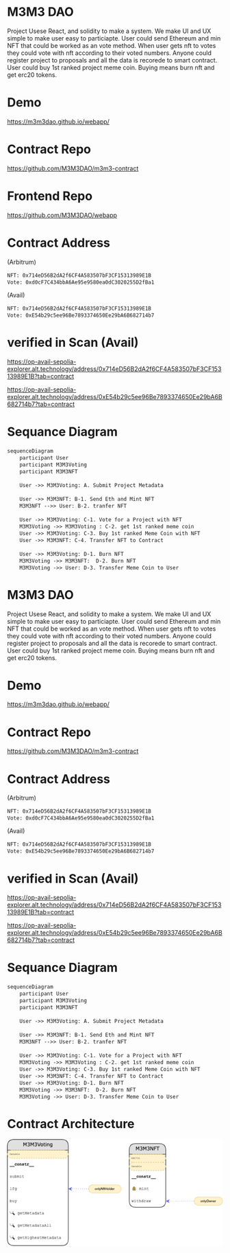 # M3M3 DAO
Project Usese React, and solidity to make a system. We make UI and UX simple to make user easy to particiapte. User could send Ethereum and min NFT that could be worked as an vote method. When user gets nft to votes they could vote with nft according to their voted numbers. Anyone could register project to proposals and all the data is recorede to smart contract. User could buy 1st ranked project meme coin. Buying means burn nft and get erc20 tokens.

# Demo
https://m3m3dao.github.io/webapp/

# Contract Repo
https://github.com/M3M3DAO/m3m3-contract

# Frontend Repo
https://github.com/M3M3DAO/webapp


# Contract Address 

(Arbitrum)
```
NFT: 0x714eD56B2dA2f6CF4A583507bF3CF15313989E1B
Vote: 0xd0cF7C434bbA6Ae95e9580ea0dC3020255D2fBa1
```
(Avail)
```
NFT: 0x714eD56B2dA2f6CF4A583507bF3CF15313989E1B
Vote: 0xE54b29c5ee96Be7893374650Ee29bA6B682714b7
```
# verified in Scan (Avail)
https://op-avail-sepolia-explorer.alt.technology/address/0x714eD56B2dA2f6CF4A583507bF3CF15313989E1B?tab=contract

https://op-avail-sepolia-explorer.alt.technology/address/0xE54b29c5ee96Be7893374650Ee29bA6B682714b7?tab=contract

# Sequance Diagram

``` mermaid
sequenceDiagram
    participant User
    participant M3M3Voting
    participant M3M3NFT

    User ->> M3M3Voting: A. Submit Project Metadata

    User ->> M3M3NFT: B-1. Send Eth and Mint NFT
    M3M3NFT -->> User: B-2. tranfer NFT

    User ->> M3M3Voting: C-1. Vote for a Project with NFT
    M3M3Voting ->> M3M3Voting : C-2. get 1st ranked meme coin
    User ->> M3M3Voting: C-3. Buy 1st ranked Meme Coin with NFT
    User ->> M3M3NFT: C-4. Transfer NFT to Contract

    User ->> M3M3Voting: D-1. Burn NFT
    M3M3Voting ->> M3M3NFT:  D-2. Burn NFT
    M3M3Voting ->> User: D-3. Transfer Meme Coin to User
```

# M3M3 DAO
Project Usese React, and solidity to make a system. We make UI and UX simple to make user easy to particiapte. User could send Ethereum and min NFT that could be worked as an vote method. When user gets nft to votes they could vote with nft according to their voted numbers. Anyone could register project to proposals and all the data is recorede to smart contract. User could buy 1st ranked project meme coin. Buying means burn nft and get erc20 tokens.

# Demo
https://m3m3dao.github.io/webapp/

# Contract Repo
https://github.com/M3M3DAO/m3m3-contract

# Contract Address 

(Arbitrum)
```
NFT: 0x714eD56B2dA2f6CF4A583507bF3CF15313989E1B
Vote: 0xd0cF7C434bbA6Ae95e9580ea0dC3020255D2fBa1
```
(Avail)
```
NFT: 0x714eD56B2dA2f6CF4A583507bF3CF15313989E1B
Vote: 0xE54b29c5ee96Be7893374650Ee29bA6B682714b7
```
# verified in Scan (Avail)
https://op-avail-sepolia-explorer.alt.technology/address/0x714eD56B2dA2f6CF4A583507bF3CF15313989E1B?tab=contract

https://op-avail-sepolia-explorer.alt.technology/address/0xE54b29c5ee96Be7893374650Ee29bA6B682714b7?tab=contract

# Sequance Diagram

``` mermaid
sequenceDiagram
    participant User
    participant M3M3Voting
    participant M3M3NFT

    User ->> M3M3Voting: A. Submit Project Metadata

    User ->> M3M3NFT: B-1. Send Eth and Mint NFT
    M3M3NFT -->> User: B-2. tranfer NFT

    User ->> M3M3Voting: C-1. Vote for a Project with NFT
    M3M3Voting ->> M3M3Voting : C-2. get 1st ranked meme coin
    User ->> M3M3Voting: C-3. Buy 1st ranked Meme Coin with NFT
    User ->> M3M3NFT: C-4. Transfer NFT to Contract
    User ->> M3M3Voting: D-1. Burn NFT
    M3M3Voting ->> M3M3NFT:  D-2. Burn NFT
    M3M3Voting ->> User: D-3. Transfer Meme Coin to User
```

# Contract Architecture
![alt text](https://raw.githubusercontent.com/M3M3DAO/.github/main/profile/m3m3.drawio.png)



